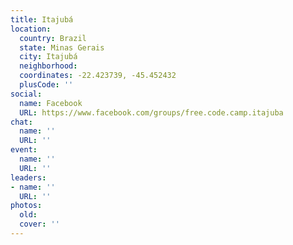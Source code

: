 ```yaml
---
title: Itajubá
location:
  country: Brazil
  state: Minas Gerais
  city: Itajubá
  neighborhood: 
  coordinates: -22.423739, -45.452432
  plusCode: ''
social:
  name: Facebook
  URL: https://www.facebook.com/groups/free.code.camp.itajuba
chat:
  name: ''
  URL: ''
event:
  name: ''
  URL: ''
leaders:
- name: ''
  URL: ''
photos:
  old: 
  cover: ''
---
```

